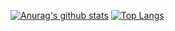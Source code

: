 [![Anurag's github stats](https://github-readme-stats.vercel.app/api?username=jarvisgg&show_icons=true&theme=radical&count_private=true)](https://jarvisgg.github.io/)
[![Top Langs](https://github-readme-stats.vercel.app/api/top-langs/?username=jarvisgg&show_icons=true&theme=radical&hide=html)](https://github.com/anuraghazra/github-readme-stats)
